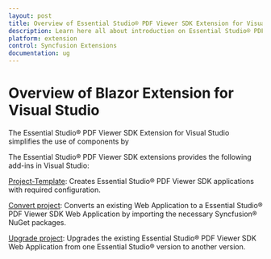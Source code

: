 ```yaml
---
layout: post
title: Overview of Essential Studio® PDF Viewer SDK Extension for Visual Studio | Syncfusion
description: Learn here all about introduction on Essential Studio® PDF Viewer SDK extension for Visual Studio which made integration ease.
platform: extension
control: Syncfusion Extensions
documentation: ug
---
```


# Overview of Blazor Extension for Visual Studio

The Essential Studio® PDF Viewer SDK Extension for Visual Studio simplifies the use of components by 

The Essential Studio® PDF Viewer SDK extensions provides the following add-ins in Visual Studio:

[Project-Template](template-studio):  Creates Essential Studio® PDF Viewer SDK applications with required configuration.

[Convert project](convert-project):  Converts an existing Web Application to a Essential Studio® PDF Viewer SDK Web Application by importing the necessary Syncfusion® NuGet packages.

[Upgrade project](upgrade-project):  Upgrades the existing Essential Studio® PDF Viewer SDK Web Application from one Essential Studio® version to another version.